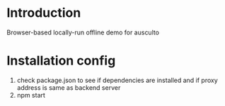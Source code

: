 # Introduction

Browser-based locally-run offline demo for ausculto

# Installation config
1. check package.json to see if dependencies are installed and if proxy address is same as backend server
2. npm start

